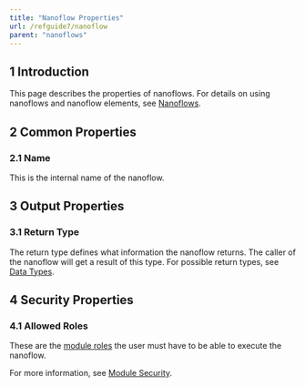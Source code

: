 ```yaml
---
title: "Nanoflow Properties"
url: /refguide7/nanoflow
parent: "nanoflows"
---
```


## 1 Introduction

This page describes the properties of nanoflows. For details on using nanoflows and nanoflow elements, see [Nanoflows](nanoflows).

## 2 Common Properties

### 2.1 Name

This is the internal name of the nanoflow.

## 3 Output Properties

### 3.1 Return Type

The return type defines what information the nanoflow returns. The caller of the nanoflow will get a result of this type. For possible return types, see [Data Types](data-types).

## 4 Security Properties

### 4.1 Allowed Roles

These are the [module roles](module-role) the user must have to be able to execute the nanoflow.

For more information, see [Module Security](module-security).
